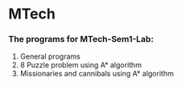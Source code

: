 # MTech

### The programs for MTech-Sem1-Lab:

1. General programs
2. 8 Puzzle problem using A\* algorithm
3. Missionaries and cannibals using A\* algorithm
